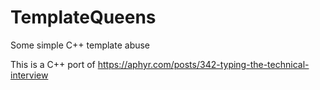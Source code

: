# TemplateQueens
Some simple C++ template abuse

This is a C++ port of 
https://aphyr.com/posts/342-typing-the-technical-interview
